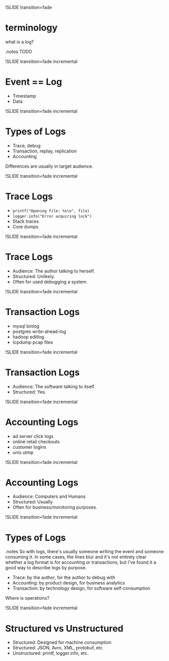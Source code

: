 !SLIDE transition=fade
# terminology

what is a log?

.notes TODO

!SLIDE transition=fade incremental
# Event == Log

* Timestamp
* Data

!SLIDE transition=fade incremental
# Types of Logs

* Trace, debug
* Transaction, replay, replication
* Accounting

Differences are usually in target audience.

!SLIDE transition=fade incremental
# Trace Logs

* `printf("Opening file: %s\n", file)`
* `logger.info("Error acquiring lock")`
* Stack traces
* Core dumps

!SLIDE transition=fade incremental
# Trace Logs

* Audience: The author talking to herself.
* Structured: Unlikely.
* Often for used debugging a system

!SLIDE transition=fade incremental
# Transaction Logs

* mysql binlog
* postgres write-ahead-log
* hadoop editlog
* tcpdump pcap files

!SLIDE transition=fade incremental
# Transaction Logs

* Audience: The software talking to itself.
* Structured: Yes.

!SLIDE transition=fade incremental
# Accounting Logs

* ad server click logs
* online retail checkouts
* customer logins
* unix utmp

!SLIDE transition=fade incremental
# Accounting Logs

* Audience: Computers and Humans
* Structured: Usually
* Often for business/monitoring purposes.

!SLIDE transition=fade incremental
# Types of Logs

.notes So with logs, there's usually someone writing the event and someone
consuming it. In some cases, the lines blur and it's not entirely clear whether
a log format is for accounting or transactions, but I've found it a good way
to describe logs by purpose.

* Trace: by the author, for the author to debug with
* Accounting: by product design, for business analytics
* Transaction: by technology design, for software self-consumption

Where is operations?

!SLIDE transition=fade incremental
# Structured vs Unstructured

* Structured: Designed for machine consumption 
* Structured: JSON, Avro, XML, protobuf, etc
* Unstructured: printf, logger.info, etc.
